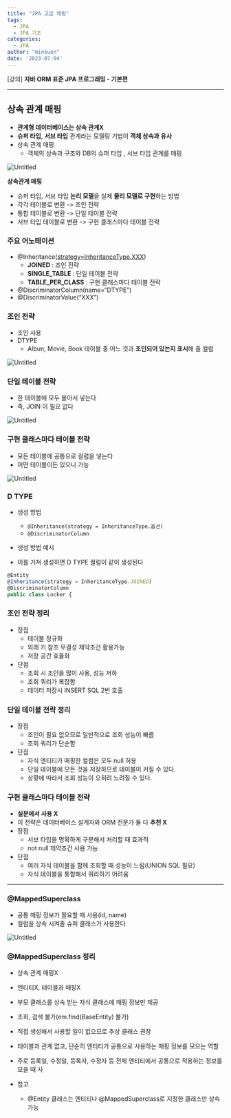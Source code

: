 ```yaml
---
title: "JPA 고급 매핑"
tags:
  - JPA
  - JPA 기초
categories:
  - JPA
author: "minkuen"
date: '2023-07-04'
---
```



[강의] ****자바 ORM 표준 JPA 프로그래밍 - 기본편****

---

## 상속 관계 매핑

- **관계형 데이터베이스는 상속 관계X**
- **슈퍼 타입**, **서브 타입** 관계라는 모델링 기법이 **객체 상속과 유사**
- 상속 관계 매핑
    - 객체의 상속과 구조와 DB의 슈퍼 타입 , 서브 타입 관계를 매핑

![Untitled](/images/jpa_advanced_mapping/Untitled.png)

**상속관계 매핑**

- 슈퍼 타입, 서브 타입 **논리 모델**을 실제 **물리 모델로 구현**하는 방법
- 각각 테이블로 변환 -> 조인 전략
- 통합 테이블로 변환 -> 단일 테이블 전략
- 서브 타입 테이블로 변환 -> 구현 클래스마다 테이블 전략

### 주요 어노테이션

- @Inheritance([strategy=InheritanceType.XXX](http://strategy%3Dinheritancetype.xxx/))
    - **JOINED** : 조인 전략
    - **SINGLE_TABLE** : 단일 테이블 전략
    - **TABLE_PER_CLASS** : 구현 클래스마다 테이블 전략
- @DiscriminatorColumn(name=“DTYPE”)
- @DiscriminatorValue(“XXX”)

### 조인 전략

- 조인 사용
- DTYPE
    - Albun, Movie, Book 테이블 중 어느 것과 **조인되어 있는지 표시**해 줄 컬럼

![Untitled](/images/jpa_advanced_mapping/Untitled%201.png)

### 단일 테이블 전략

- 한 테이블에 모두 몰아서 넣는다
- 즉, JOIN 이 필요 없다

![Untitled](/images/jpa_advanced_mapping/Untitled%202.png)

### 구현 클래스마다 테이블 전략

- 모든 테이블에 공통으로 컬럼을 넣는다
- 어떤 테이블이든 있으니 가능

![Untitled](/images/jpa_advanced_mapping/Untitled%203.png)

### D TYPE

- 생성 방법
    - `@Inheritance(strategy = InheritanceType.옵션)`
    - `@DiscriminatorColumn`

- 생성 방법 예시
- 이를 거쳐 생성하면 D TYPE 컬럼이 같이 생성된다

```jsx
@Entity
@Inheritance(strategy = InheritanceType.JOINED)
@DiscriminatorColumn
public class Locker {
```

### 조인 전략 정리

- 장점
    - 테이블 정규화
    - 외래 키 참조 무결성 제약조건 활용가능
    - 저장 공간 효율화
- 단점
    - 조회 시 조인을 많이 사용, 성능 저하
    - 조회 쿼리가 복잡함
    - 데이터 저장시 INSERT SQL 2번 호출
    

### 단일 테이블 전략 정리

- 장점
    - 조인이 필요 없으므로 일반적으로 조회 성능이 빠름
    - 조회 쿼리가 단순함
- 단점
    - 자식 엔티티가 매핑한 컬럼은 모두 null 허용
    - 단일 테이블에 모든 것을 저장하므로 테이블이 커질 수 있다.
    - 상황에 따라서 조회 성능이 오히려 느려질 수 있다.
    

### 구현 클래스마다 테이블 전략

- **실문에서 사용 X**
- 이 전략은 데이터베이스 설계자와 ORM 전문가 둘 다 **추천 X**
- 장점
    - 서브 타입을 명확하게 구분해서 처리할 때 효과적
    - not null 제약조건 사용 가능
- 단점
    - 여러 자식 테이블을 함께 조회할 때 성능이 느림(UNION SQL 필요)
    - 자식 테이블을 통합해서 쿼리하기 어려움

---

### @MappedSuperclass

- 공통 매핑 정보가 필요할 때 사용(id, name)
- 컬럼을 상속 시켜줄 슈퍼 클래스가 사용한다

![Untitled](/images/jpa_advanced_mapping/Untitled%204.png)

### @MappedSuperclass 정리

- 상속 관계 매핑X
- 엔티티X, 테이블과 매핑X
- 부모 클래스를 상속 받는 자식 클래스에 매핑 정보만 제공
- 조회, 검색 불가(em.find(BaseEntity) 불가)
- 직접 생성해서 사용할 일이 없으므로 추상 클래스 권장

- 테이블과 관계 없고, 단순히 엔티티가 공통으로 사용하는 매핑 정보를 모으는 역할
- 주로 등록일, 수정일, 등록자, 수정자 등 전체 엔티티에서 공통으로 적용하는 정보를 모을 때 사
- 참고
    - @Entity 클래스는 엔티티나 @MappedSuperclass로 지정한 클래스만 상속 가능